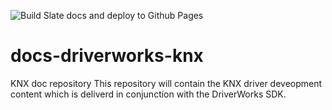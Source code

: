 ![Build Slate docs and deploy to Github Pages](https://github.com/control4/docs-driverworks-knx/workflows/Build%20Slate%20docs%20and%20deploy%20to%20Github%20Pages/badge.svg)

# docs-driverworks-knx
KNX doc repository
This repository will contain the KNX driver deveopment content which is deliverd in conjunction with the DriverWorks SDK.
